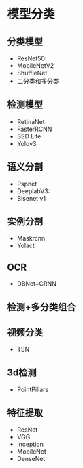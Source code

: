 # 模型分类

## 分类模型
- ResNet50:
- MobileNetV2
- ShuffleNet
- 二分类和多分类
## 检测模型
- RetinaNet
- FasterRCNN
- SSD Lite
- Yolov3

## 语义分割
- Pspnet
- DeeplabV3:
- Bisenet v1

## 实例分割
- Maskrcnn
- Yolact

## OCR
- DBNet+CRNN

## 检测+多分类组合

## 视频分类
- TSN

## 3d检测
- PointPillars

## 特征提取
- ResNet
- VGG 
- Inception
- MobileNet
- DenseNet
